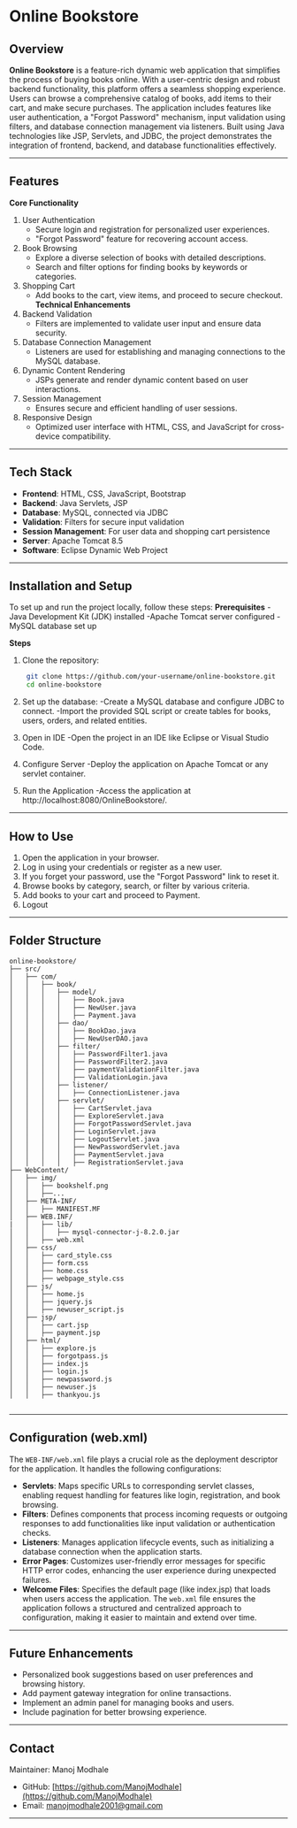 # Online Bookstore

## Overview

**Online Bookstore** is a feature-rich dynamic web application that simplifies the process of buying books online. With a user-centric design and robust backend functionality, this platform offers a seamless shopping experience. Users can browse a comprehensive catalog of books, add items to their cart, and make secure purchases. The application includes features like user authentication, a "Forgot Password" mechanism, input validation using filters, and database connection management via listeners. Built using Java technologies like JSP, Servlets, and JDBC, the project demonstrates the integration of frontend, backend, and database functionalities effectively.

---

## Features

**Core Functionality**
1. User Authentication
   - Secure login and registration for personalized user experiences.
   - "Forgot Password" feature for recovering account access.
2. Book Browsing
   - Explore a diverse selection of books with detailed descriptions.
   - Search and filter options for finding books by keywords or categories.
3. Shopping Cart
   - Add books to the cart, view items, and proceed to secure checkout.
**Technical Enhancements**
4. Backend Validation
   - Filters are implemented to validate user input and ensure data security.
5. Database Connection Management
   - Listeners are used for establishing and managing connections to the MySQL database.
6. Dynamic Content Rendering
   - JSPs generate and render dynamic content based on user interactions.
7. Session Management
   - Ensures secure and efficient handling of user sessions.
8. Responsive Design
   - Optimized user interface with HTML, CSS, and JavaScript for cross-device compatibility.

---

## Tech Stack

- **Frontend**: HTML, CSS, JavaScript, Bootstrap
- **Backend**: Java Servlets, JSP
- **Database**: MySQL, connected via JDBC
- **Validation**: Filters for secure input validation
- **Session Management**: For user data and shopping cart persistence
- **Server**: Apache Tomcat 8.5
- **Software**: Eclipse Dynamic Web Project

---

## Installation and Setup

To set up and run the project locally, follow these steps:
**Prerequisites**
   -Java Development Kit (JDK) installed
   -Apache Tomcat server configured
   -MySQL database set up

**Steps**

1. Clone the repository:

   ```bash
    git clone https://github.com/your-username/online-bookstore.git
    cd online-bookstore

   ```

2. Set up the database:
   -Create a MySQL database and configure JDBC to connect.
   -Import the provided SQL script or create tables for books, users, orders, and related entities.

3. Open in IDE
   -Open the project in an IDE like Eclipse or Visual Studio Code.

4. Configure Server
   -Deploy the application on Apache Tomcat or any servlet container.

5. Run the Application
   -Access the application at http://localhost:8080/OnlineBookstore/.

---

## How to Use

1. Open the application in your browser.
2. Log in using your credentials or register as a new user.
3. If you forget your password, use the "Forgot Password" link to reset it.
4. Browse books by category, search, or filter by various criteria.
5. Add books to your cart and proceed to Payment.
6. Logout

---

## Folder Structure

```
online-bookstore/
├── src/
│   ├── com/
│   │   ├── book/
│   │   │   ├── model/
│   │   │   │   ├── Book.java
│   │   │   │   ├── NewUser.java
│   │   │   │   ├── Payment.java
│   │   │   ├── dao/
│   │   │   │   ├── BookDao.java
│   │   │   │   ├── NewUserDAO.java
│   │   │   ├── filter/
│   │   │   │   ├── PasswordFilter1.java
│   │   │   │   ├── PasswordFilter2.java
│   │   │   │   ├── paymentValidationFilter.java
│   │   │   │   ├── ValidationLogin.java
│   │   │   ├── listener/
│   │   │   │   ├── ConnectionListener.java
│   │   │   ├── servlet/
│   │   │   │   ├── CartServlet.java
│   │   │   │   ├── ExploreServlet.java
│   │   │   │   ├── ForgotPasswordServlet.java
│   │   │   │   ├── LoginServlet.java
│   │   │   │   ├── LogoutServlet.java
│   │   │   │   ├── NewPasswordServlet.java
│   │   │   │   ├── PaymentServlet.java
│   │   │   │   ├── RegistrationServlet.java
├── WebContent/
│   ├── img/
│   │   ├── bookshelf.png
│   │   ├──...
│   ├── META-INF/
│   │   ├── MANIFEST.MF
│   ├── WEB.INF/
|   │   ├── lib/
│   │   │   ├── mysql-connector-j-8.2.0.jar
│   │   ├── web.xml
│   ├── css/
│   │   ├── card_style.css
│   │   ├── form.css
│   │   ├── home.css
│   │   ├── webpage_style.css
│   ├── js/
│   │   ├── home.js
│   │   ├── jquery.js
│   │   ├── newuser_script.js
│   ├── jsp/
│   │   ├── cart.jsp
│   │   ├── payment.jsp
│   ├── html/
│   │   ├── explore.js
│   │   ├── forgotpass.js
│   │   ├── index.js
│   │   ├── login.js
│   │   ├── newpassword.js
│   │   ├── newuser.js
│   │   ├── thankyou.js


```

---

## Configuration (web.xml)

The `WEB-INF/web.xml` file plays a crucial role as the deployment descriptor for the application. It handles the following configurations:
- **Servlets**: Maps specific URLs to corresponding servlet classes, enabling request handling for features like login, registration, and book browsing.
- **Filters**: Defines components that process incoming requests or outgoing responses to add functionalities like input validation or authentication checks.
- **Listeners**: Manages application lifecycle events, such as initializing a database connection when the application starts.
- **Error Pages**: Customizes user-friendly error messages for specific HTTP error codes, enhancing the user experience during unexpected failures.
- **Welcome Files**: Specifies the default page (like index.jsp) that loads when users access the application.
The `web.xml` file ensures the application follows a structured and centralized approach to configuration, making it easier to maintain and extend over time.

---

## Future Enhancements

- Personalized book suggestions based on user preferences and browsing history.
- Add payment gateway integration for online transactions.
- Implement an admin panel for managing books and users.
- Include pagination for better browsing experience.

---

## Contact

Maintainer: Manoj Modhale

- GitHub: [https://github.com/ManojModhale](https://github.com/ManojModhale)
- Email: [manojmodhale2001@gmail.com](mailto\:manojmodhale2001@gmail.com)

---


